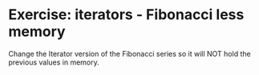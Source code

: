 # Exercise: iterators - Fibonacci less memory


Change the Iterator version of the Fibonacci series so it will NOT hold the previous values in memory.
